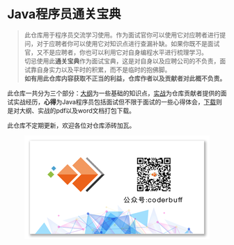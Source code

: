 # Java程序员通关宝典

> 此仓库用于程序员交流学习使用。作为面试官你可以使用它对应聘者进行提问，对于应聘者你可以使用它对知识点进行查漏补缺。如果你既不是面试官，又不是应聘者，你也可以利用它对自身编程水平进行梳理学习。</br>
切忌使用此**通关宝典**作为面试宝典，这是对自身以及应聘公司的不负责，面试靠自身实力以及平时的积累，而不是临时的抱佛脚。</br>
**如有用此仓库内容获取不正当的利益，仓库作者以及贡献者对此概不负责。**

此仓库一共分为三个部分：[大纲](https://github.com/coderbuff/interview/tree/master/%E5%A4%A7%E7%BA%B2)为一些基础的知识点，[实战](https://github.com/coderbuff/interview/tree/master/%E5%AE%9E%E6%88%98)为仓库贡献者提供的面试实战经历，**心得**为Java程序员包括面试但不限于面试的一些心得体会，[下载](https://github.com/coderbuff/interview/tree/master/%E4%B8%8B%E8%BD%BD)则是对大纲、实战的pdf以及word文档打包下载。

此仓库不定期更新，欢迎各位对仓库添砖加瓦。

<div align=center>
    <img src="resources/wechat.png" />
</div>
